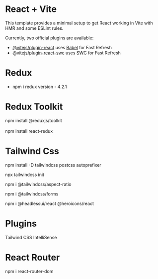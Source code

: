 # React + Vite

This template provides a minimal setup to get React working in Vite with HMR and some ESLint rules.

Currently, two official plugins are available:

- [@vitejs/plugin-react](https://github.com/vitejs/vite-plugin-react/blob/main/packages/plugin-react/README.md) uses [Babel](https://babeljs.io/) for Fast Refresh
- [@vitejs/plugin-react-swc](https://github.com/vitejs/vite-plugin-react-swc) uses [SWC](https://swc.rs/) for Fast Refresh

# Redux

- npm i redux
  version - 4.2.1

# Redux Toolkit

npm install @reduxjs/toolkit <br>  
npm install react-redux

# Tailwind Css

 <p> npm install -D tailwindcss postcss autoprefixer</p>
  <p> npx tailwindcss init </p>

<p>npm i @tailwindcss/aspect-ratio</p>
<p>npm i @tailwindcss/forms </p>
<p> npm i @headlessui/react @heroicons/react</p>

# Plugins

Tailwind CSS IntelliSense


# React Router
  <p>npm i react-router-dom</p>